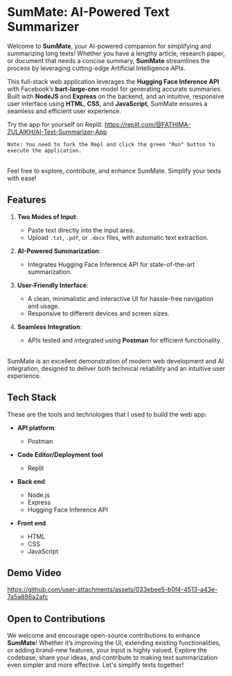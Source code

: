 ﻿# SumMate: AI-Powered Text Summarizer 
 
Welcome to **SumMate**, your AI-powered companion for simplifying and summarizing long texts! Whether you have a lengthy article, research paper, or document that needs a concise summary, **SumMate** streamlines the process by leveraging cutting-edge Artificial Intelligence APIs.

This full-stack web application leverages the **Hugging Face Inference API** with Facebook’s **bart-large-cnn** model for generating accurate summaries. Built with **NodeJS** and **Express** on the backend, and an intuitive, responsive user interface using **HTML**, **CSS**, and **JavaScript**, SumMate ensures a seamless and efficient user experience.

Try the app for yourself on Replit: https://replit.com/@FATHIMA-ZULAIKH/AI-Text-Summarizer-App

`Note: You need to fork the Repl and click the green "Run" button to execute the application.`

<br>
Feel free to explore, contribute, and enhance SumMate. Simplify your texts with ease!

## Features
1. **Two Modes of Input**:
   - Paste text directly into the input area.
   - Upload `.txt`, `.pdf`, or `.docx` files, with automatic text extraction.
  
2. **AI-Powered Summarization**:
   - Integrates Hugging Face Inference API for state-of-the-art summarization.

3. **User-Friendly Interface**:
   - A clean, minimalistic and interactive UI for hassle-free navigation and usage.
   - Responsive to different devices and screen sizes.

4. **Seamless Integration**:
   - APIs tested and integrated using **Postman** for efficient functionality.

<br>
SumMate is an excellent demonstration of modern web development and AI integration, designed to deliver both technical reliability and an intuitive user experience.

## Tech Stack
These are the tools and technologies that I used to build the web app:
- **API platform**:
  - Postman

- **Code Editor/Deployment tool**
  - Replit

- **Back end**
  - Node.js
  - Express
  - Hugging Face Inference API

- **Front end**
  - HTML
  - CSS
  - JavaScript

    
## Demo Video
https://github.com/user-attachments/assets/033ebee5-b0f4-4513-a43e-7a5a886a2afc

## Open to Contributions
We welcome and encourage open-source contributions to enhance **SumMate**! Whether it’s improving the UI, extending existing functionalities, or adding brand-new features, your input is highly valued. Explore the codebase, share your ideas, and contribute to making text summarization even simpler and more effective. Let's simplify texts together!
